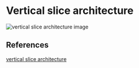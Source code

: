 # Vertical slice architecture

![vertical slice architecture image]("./doc/vertical-slice-architecture.png")


## References

[vertical slice architecture]("https://jimmybogard.com/vertical-slice-architecture/")
